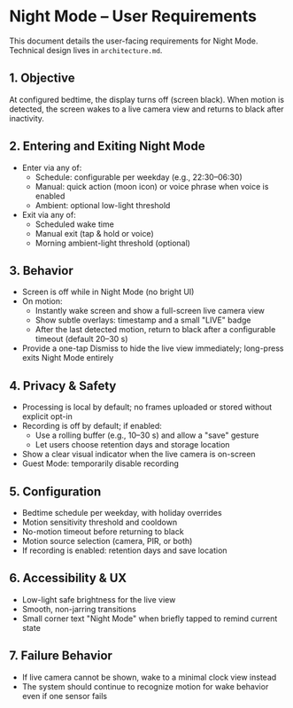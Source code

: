 # Night Mode – User Requirements

This document details the user-facing requirements for Night Mode. Technical design lives in `architecture.md`.

## 1. Objective
At configured bedtime, the display turns off (screen black). When motion is detected, the screen wakes to a live camera view and returns to black after inactivity.

## 2. Entering and Exiting Night Mode
- Enter via any of:
  - Schedule: configurable per weekday (e.g., 22:30–06:30)
  - Manual: quick action (moon icon) or voice phrase when voice is enabled
  - Ambient: optional low-light threshold
- Exit via any of:
  - Scheduled wake time
  - Manual exit (tap & hold or voice)
  - Morning ambient-light threshold (optional)

## 3. Behavior
- Screen is off while in Night Mode (no bright UI)
- On motion:
  - Instantly wake screen and show a full-screen live camera view
  - Show subtle overlays: timestamp and a small "LIVE" badge
  - After the last detected motion, return to black after a configurable timeout (default 20–30 s)
- Provide a one-tap Dismiss to hide the live view immediately; long-press exits Night Mode entirely

## 4. Privacy & Safety
- Processing is local by default; no frames uploaded or stored without explicit opt-in
- Recording is off by default; if enabled:
  - Use a rolling buffer (e.g., 10–30 s) and allow a "save" gesture
  - Let users choose retention days and storage location
- Show a clear visual indicator when the live camera is on-screen
- Guest Mode: temporarily disable recording

## 5. Configuration
- Bedtime schedule per weekday, with holiday overrides
- Motion sensitivity threshold and cooldown
- No-motion timeout before returning to black
- Motion source selection (camera, PIR, or both)
- If recording is enabled: retention days and save location

## 6. Accessibility & UX
- Low-light safe brightness for the live view
- Smooth, non-jarring transitions
- Small corner text "Night Mode" when briefly tapped to remind current state

## 7. Failure Behavior
- If live camera cannot be shown, wake to a minimal clock view instead
- The system should continue to recognize motion for wake behavior even if one sensor fails
